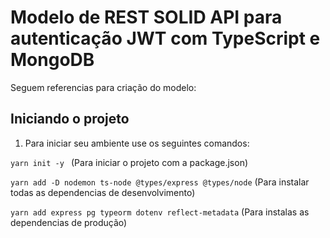 # Modelo de REST SOLID API para autenticação JWT com TypeScript e MongoDB  
Seguem referencias para criação do modelo:


## Iniciando o projeto

1. Para iniciar seu ambiente use os seguintes comandos:

``yarn init -y `` (Para iniciar o projeto com a package.json)

``yarn add -D nodemon ts-node @types/express @types/node``  (Para instalar todas as dependencias de desenvolvimento)

``yarn add express pg typeorm dotenv reflect-metadata`` (Para instalas as dependencias de produção)


